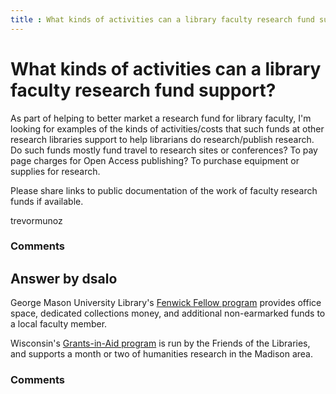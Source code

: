```yaml
---
title : What kinds of activities can a library faculty research fund support?
---
```

What kinds of activities can a library faculty research fund support?
=====================
As part of helping to better market a research fund for library faculty,
I'm looking for examples of the kinds of activities/costs that such
funds at other research libraries support to help librarians do
research/publish research. Do such funds mostly fund travel to research
sites or conferences? To pay page charges for Open Access publishing? To
purchase equipment or supplies for research.

Please share links to public documentation of the work of faculty
research funds if available.

trevormunoz

### Comments ###


Answer by dsalo
----------------
George Mason University Library's [Fenwick Fellow
program](http://infoguides.gmu.edu/fenwickfellow) provides office space,
dedicated collections money, and additional non-earmarked funds to a
local faculty member.

Wisconsin's [Grants-in-Aid
program](http://library.wisc.edu/friends/grants-in-aid.html#grants) is
run by the Friends of the Libraries, and supports a month or two of
humanities research in the Madison area.

### Comments ###

